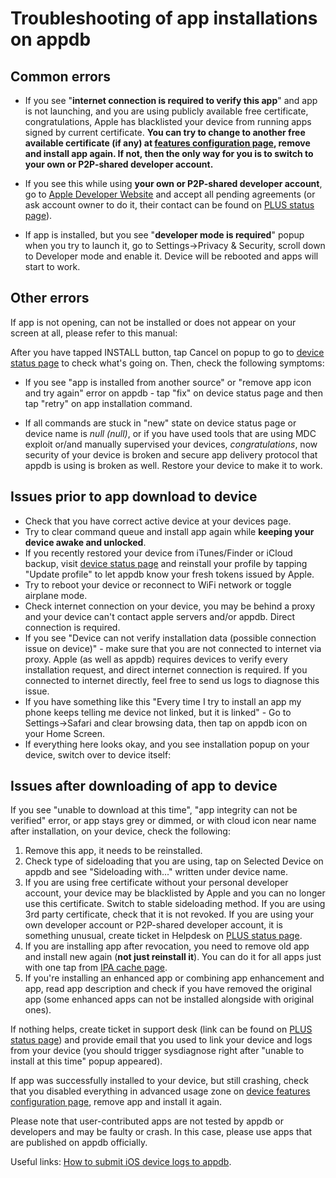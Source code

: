 # Troubleshooting of app installations on appdb

## Common errors
- If you see "**internet connection is required to verify this app**" and app is not launching, and you are using publicly available free certificate, congratulations, Apple has blacklisted your device from running apps signed by current certificate. **You can try to change to another free available certificate (if any) at [features configuration page](https://appdb.to/my/configure), remove and install app again. If not, then the only way for you is to switch to your own or P2P-shared developer account.**

- If you see this while using **your own or P2P-shared developer account**, go to [Apple Developer Website](https://developer.apple.com/account/) and accept all pending agreements (or ask account owner to do it, their contact can be found on [PLUS status page](https://appdb.to/my/plus)).

- If app is installed, but you see "**developer mode is required**" popup when you try to launch it, go to Settings->Privacy & Security, scroll down to Developer mode and enable it. Device will be rebooted and apps will start to work.

## Other errors

If app is not opening, can not be installed or does not appear on your screen at all, please refer to this manual:

After you have tapped INSTALL button, tap Cancel on popup to go to [device status page](https://appdb.to/my/status) to check what's going on. Then, check the following symptoms:

- If you see "app is installed from another source" or "remove app icon and try again" error on appdb - tap "fix" on device status page and then tap "retry" on app installation command.

- If all commands are stuck in "new" state on device status page or device name is *null (null)*, or if you have used tools that are using MDC exploit or/and manually supervised your devices, *congratulations*, now security of your device is broken and secure app delivery protocol that appdb is using is broken as well. Restore your device to make it to work.

## Issues prior to app download to device
- Check that you have correct active device at your devices page.
- Try to clear command queue and install app again while **keeping your device awake and unlocked**.
- If you recently restored your device from iTunes/Finder or iCloud backup, visit [device status page](https://appdb.to/my/status) and reinstall your profile by tapping "Update profile" to let appdb know your fresh tokens issued by Apple.
- Try to reboot your device or reconnect to WiFi network or toggle airplane mode.
- Check internet connection on your device, you may be behind a proxy and your device can't contact apple servers and/or appdb. Direct connection is required.
- If you see "Device can not verify installation data (possible connection issue on device)" - make sure that you are not connected to internet via proxy. Apple (as well as appdb) requires devices to verify every installation request, and direct internet connection is required. If you connected to internet directly, feel free to send us logs to diagnose this issue.
- If you have something like this "Every time I try to install an app my phone keeps telling me device not linked, but it is linked" - Go to Settings->Safari and clear browsing data, then tap on appdb icon on your Home Screen.
- If everything here looks okay, and you see installation popup on your device, switch over to device itself:

## Issues after downloading of app to device

If you see "unable to download at this time", "app integrity can not be verified" error, or app stays grey or dimmed, or with cloud icon near name after installation, on your device, check the following:

1. Remove this app, it needs to be reinstalled.
2. Check type of sideloading that you are using, tap on Selected Device on appdb and see "Sideloading with..." written under device name.
3. If you are using free certificate without your personal developer account, your device may be blacklisted by Apple and you can no longer use this certificate. Switch to stable sideloading method. If you are using 3rd party certificate, check that it is not revoked. If you are using your own developer account or P2P-shared developer account, it is something unusual, create ticket in Helpdesk on [PLUS status page](https://appdb.to/my/plus).
4. If you are installing app after revocation, you need to remove old app and install new again (**not just reinstall it**). You can do it for all apps just with one tap from [IPA cache page](https://appdb.to/my/ipa-cache).
5. If you're installing an enhanced app or combining app enhancement and app, read app description and check if you have removed the original app (some enhanced apps can not be installed alongside with original ones).

If nothing helps, create ticket in support desk (link can be found on [PLUS status page](https://appdb.to/my/plus)) and provide email that you used to link your device and logs from your device (you should trigger sysdiagnose right after "unable to install at this time" popup appeared).

If app was successfully installed to your device, but still crashing, check that you disabled everything in advanced usage zone on [device features configuration page](https://appdb.to/my/configure), remove app and install it again.

Please note that user-contributed apps are not tested by appdb or developers and may be faulty or crash. In this case, please use apps that are published on appdb officially.

Useful links: [How to submit iOS device logs to appdb](/troubleshooting/submit-logs.md).
